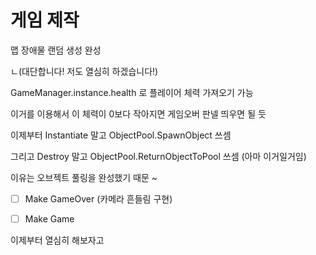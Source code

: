 # 게임 제작

맵 장애물 랜덤 생성 완성

ㄴ(대단합니다! 저도 열심히 하겠습니다!)

GameManager.instance.health 로 플레이어 체력 가져오기 가능

이거를 이용해서 이 체력이 0보다 작아지면 게임오버 판넬 띄우면 될 듯

이제부터 Instantiate 말고 ObjectPool.SpawnObject 쓰셈

그리고 Destroy 말고 ObjectPool.ReturnObjectToPool 쓰셈 (아마 이거일거임)

이유는 오브젝트 풀링을 완성했기 때문 ~

- [ ] Make GameOver (카메라 흔들림 구현)
- [ ] Make Game


이제부터 열심히 해보자고
